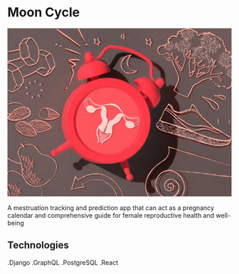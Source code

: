 # Moon Cycle
![logo1-removebg-preview](https://github.com/MissTipo/moon_cycle/blob/main/frontend/images/2568-cycle_alarm_food_exercise_women_lifestyle-732x549-Thumbnail-732x549.webp)

A mestruation tracking and prediction app that can act as a pregnancy calendar and comprehensive
guide for female reproductive health and well-being

## Technologies
.Django
.GraphQL
.PostgreSQL
.React
